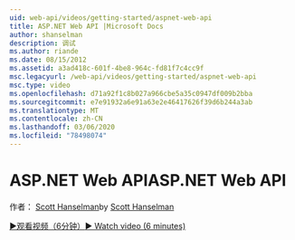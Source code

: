 ```yaml
---
uid: web-api/videos/getting-started/aspnet-web-api
title: ASP.NET Web API |Microsoft Docs
author: shanselman
description: 调试
ms.author: riande
ms.date: 08/15/2012
ms.assetid: a3ad418c-601f-4be8-964c-fd81f7c4cc9f
msc.legacyurl: /web-api/videos/getting-started/aspnet-web-api
msc.type: video
ms.openlocfilehash: d71a92f1c8b027a966cbe5a35c0947df009b2bba
ms.sourcegitcommit: e7e91932a6e91a63e2e46417626f39d6b244a3ab
ms.translationtype: MT
ms.contentlocale: zh-CN
ms.lasthandoff: 03/06/2020
ms.locfileid: "78498074"
---
```

# <a name="aspnet-web-api"></a><span data-ttu-id="36d30-103">ASP.NET Web API</span><span class="sxs-lookup"><span data-stu-id="36d30-103">ASP.NET Web API</span></span>

<span data-ttu-id="36d30-104">作者： [Scott Hanselman](https://github.com/shanselman)</span><span class="sxs-lookup"><span data-stu-id="36d30-104">by [Scott Hanselman](https://github.com/shanselman)</span></span>

[<span data-ttu-id="36d30-105">&#9654;观看视频（6分钟）</span><span class="sxs-lookup"><span data-stu-id="36d30-105">&#9654; Watch video (6 minutes)</span></span>](https://channel9.msdn.com/Blogs/ASP-NET-Site-Videos/aspnet-web-api)
